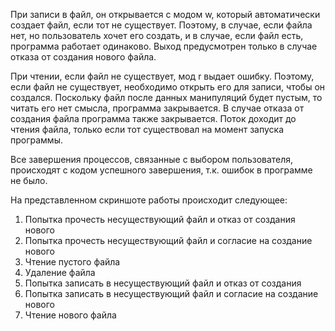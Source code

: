 При записи в файл, он открывается с модом w, который автоматически создает файл, если тот не существует. Поэтому, в случае, если файла нет, но пользователь хочет его создать, и в случае, если файл есть, программа работает одинаково. Выход предусмотрен только в случае отказа от создания нового файла.

При чтении, если файл не существует, мод r выдает ошибку. Поэтому, если файл не существует, необходимо открыть его для записи, чтобы он создался. Поскольку файл после данных манипуляций будет пустым, то читать его нет смысла, программа закрывается. В случае отказа от создания файла программа также закрывается. Поток доходит до чтения файла, только если тот существовал на момент запуска программы.

Все завершения процессов, связанные с выбором пользователя, происходят с кодом успешного завершения, т.к. ошибок в программе не было.

На представленном скриншоте работы происходит следующее:
1. Попытка прочесть несуществующий файл и отказ от создания нового
2. Попытка прочесть несуществующий файл и согласие на создание нового
3. Чтение пустого файла
4. Удаление файла
5. Попытка записать в несуществующий файл и отказ от создания
6. Попытка записать в несуществующий файл и согласие на создание нового
7. Чтение нового файла
